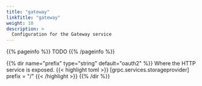 ```yaml
---
title: "gateway"
linkTitle: "gateway"
weight: 10
description: >
  Configuration for the Gateway service
---
```


{{% pageinfo %}}
TODO
{{% /pageinfo %}}

{{% dir name="prefix" type="string" default="oauth2" %}}
Where the HTTP service is exposed.
{{< highlight toml >}}
[grpc.services.storageprovider]
prefix = "/"
{{< /highlight >}}
{{% /dir %}}

